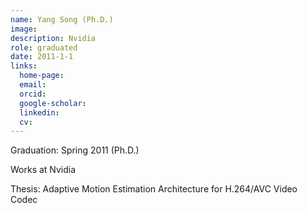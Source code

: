 ```yaml
---
name: Yang Song (Ph.D.)
image: 
description: Nvidia
role: graduated
date: 2011-1-1
links:
  home-page: 
  email: 
  orcid: 
  google-scholar: 
  linkedin: 
  cv: 
---
```


Graduation: Spring 2011 (Ph.D.)

Works at Nvidia

Thesis: Adaptive Motion Estimation Architecture for H.264/AVC Video Codec
